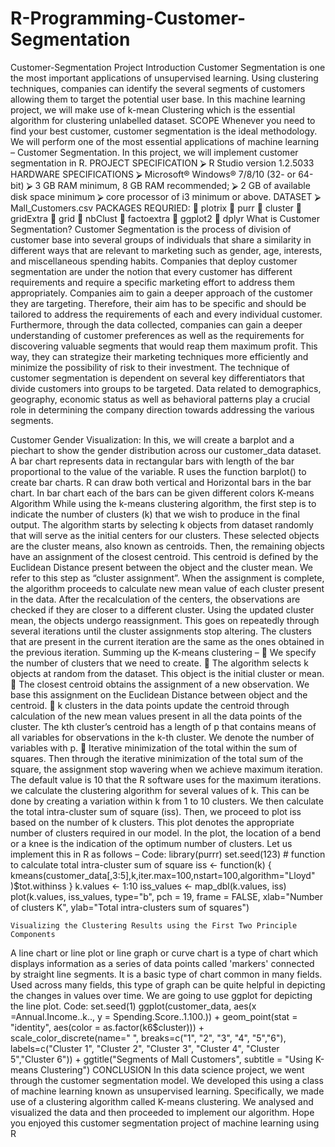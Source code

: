 # R-Programming-Customer-Segmentation
  Customer-Segmentation Project
Introduction Customer Segmentation is one the most important applications of unsupervised learning. Using clustering techniques, companies can identify the several segments of customers allowing them to target the potential user base. In this machine learning project, we will make use of k-mean Clustering which is the essential algorithm for clustering unlabelled dataset.
SCOPE Whenever you need to find your best customer, customer segmentation is the ideal methodology. We will perform one of the most essential applications of machine learning – Customer Segmentation. In this project, we will implement customer segmentation in R.
  PROJECT SPECIFICATION
⮚ R Studio version 1.2.5033
  HARDWARE SPECIFICATIONS
⮚ Microsoft® Windows® 7/8/10 (32- or 64-bit)
⮚ 3 GB RAM minimum, 8 GB RAM recommended;
⮚ 2 GB of available disk space minimum
⮚ core processor of i3 minimum or above.
  DATASET
⮚ Mall_Customers.csv
  PACKAGES REQURIED:
 plotrix
 purr
 cluster
 gridExtra
 grid
 nbClust
 factoextra
 ggplot2
 dplyr
 What is Customer Segmentation?
Customer Segmentation is the process of division of customer base into several groups of individuals that share a similarity in different ways that are relevant to marketing such as gender, age, interests, and miscellaneous spending habits. Companies that deploy customer segmentation are under the notion that every customer has different requirements and require a specific marketing effort to address them appropriately. Companies aim to gain a deeper approach of the customer they are targeting. Therefore, their aim has to be specific and should be tailored to address the requirements of each and every individual customer. Furthermore, through the data collected, companies can gain a deeper understanding of customer preferences as well as the requirements for discovering valuable segments that would reap them maximum profit. This way, they can strategize their marketing techniques more efficiently and minimize the possibility of risk to their investment. The technique of customer segmentation is dependent on several key differentiators that divide customers into groups to be targeted. Data related to demographics, geography, economic status as well as behavioral patterns play a crucial role in determining the company direction towards addressing the various segments.


Customer Gender Visualization: In this, we will create a barplot and a piechart to show the gender distribution across our customer_data dataset. A bar chart represents data in rectangular bars with length of the bar proportional to the value of the variable. R uses the function barplot() to create bar charts. R can draw both vertical and Horizontal bars in the bar chart. In bar chart each of the bars can be given different colors
   K-means Algorithm
While using the k-means clustering algorithm, the first step is to indicate the number of clusters (k) that we wish to produce in the final output. The algorithm starts by selecting k objects from dataset randomly that will serve as the initial centers for our clusters. These selected objects are the cluster means, also known as centroids. Then, the remaining objects have an assignment of the closest centroid. This centroid is defined by the Euclidean Distance present between the object and the cluster mean. We refer to this step as “cluster assignment”. When the assignment is complete, the algorithm proceeds to calculate new mean value of each cluster present in the data. After the recalculation of the centers, the observations are checked if they are closer to a different cluster. Using the updated cluster mean, the objects undergo reassignment. This goes on repeatedly through several iterations until the cluster assignments stop altering. The clusters that are present in the current iteration are the same as the ones obtained in the previous iteration. Summing up the K-means clustering –  We specify the number of clusters that we need to create.  The algorithm selects k objects at random from the dataset. This object is the initial cluster or mean.  The closest centroid obtains the assignment of a new observation. We base this assignment on the Euclidean Distance between object and the centroid.  k clusters in the data points update the centroid through calculation of the new mean values present in all the data points of the cluster. The kth cluster’s centroid has a length of p that contains means of all variables for observations in the k-th cluster. We denote the number of variables with p.  Iterative minimization of the total within the sum of squares. Then through the iterative minimization of the total sum of the square, the assignment stop wavering when we achieve maximum iteration. The default value is 10 that the R software uses for the maximum iterations. we calculate the clustering algorithm for several values of k. This can be done by creating a variation within k from 1 to 10 clusters. We then calculate the total intra-cluster sum of square (iss). Then, we proceed to plot iss based on the number of k clusters. This plot denotes the appropriate number of
clusters required in our model. In the plot, the location of a bend or a knee is the indication of the optimum number of clusters. Let us implement this in R as follows –
Code: library(purrr) set.seed(123) # function to calculate total intra-cluster sum of square iss <- function(k) { kmeans(customer_data[,3:5],k,iter.max=100,nstart=100,algorithm="Lloyd" )$tot.withinss } k.values <- 1:10 iss_values <- map_dbl(k.values, iss) plot(k.values, iss_values, type="b", pch = 19, frame = FALSE, xlab="Number of clusters K", ylab="Total intra-clusters sum of squares")

    Visualizing the Clustering Results using the First Two Principle Components
A line chart or line plot or line graph or curve chart is a type of chart which displays information as a series of data points called 'markers' connected by straight line segments. It is a basic type of chart common in many fields. Used across many fields, this type of graph can be quite helpful in depicting the changes in values over time. We are going to use ggplot for depicting the line plot. Code: set.seed(1) ggplot(customer_data, aes(x =Annual.Income..k.., y = Spending.Score..1.100.)) + geom_point(stat = "identity", aes(color = as.factor(k6$cluster))) + scale_color_discrete(name=" ", breaks=c("1", "2", "3", "4", "5","6"), labels=c("Cluster 1", "Cluster 2", "Cluster 3", "Cluster 4", "Cluster 5","Cluster 6")) + ggtitle("Segments of Mall Customers", subtitle = "Using K-means Clustering")
    CONCLUSION
In this data science project, we went through the customer segmentation model. We developed this using a class of machine learning known as unsupervised learning. Specifically, we made use of a clustering algorithm called K-means clustering. We analysed and visualized the data and then proceeded to implement our algorithm. Hope you enjoyed this customer segmentation project of machine learning using R
